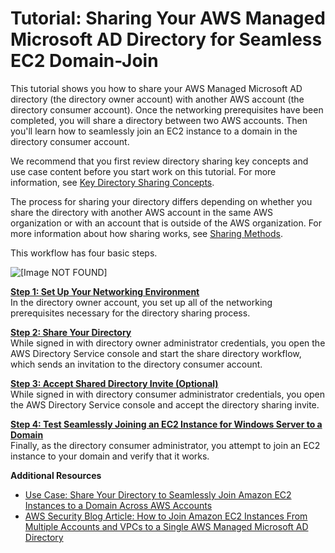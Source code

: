 # Tutorial: Sharing Your AWS Managed Microsoft AD Directory for Seamless EC2 Domain\-Join<a name="ms_ad_tutorial_directory_sharing"></a>

This tutorial shows you how to share your AWS Managed Microsoft AD directory \(the directory owner account\) with another AWS account \(the directory consumer account\)\. Once the networking prerequisites have been completed, you will share a directory between two AWS accounts\. Then you'll learn how to seamlessly join an EC2 instance to a domain in the directory consumer account\.

We recommend that you first review directory sharing key concepts and use case content before you start work on this tutorial\. For more information, see [Key Directory Sharing Concepts](ms_ad_directory_sharing_key_concepts.md)\.

The process for sharing your directory differs depending on whether you share the directory with another AWS account in the same AWS organization or with an account that is outside of the AWS organization\. For more information about how sharing works, see [Sharing Methods](ms_ad_directory_sharing_key_concepts.md#sharing_methods)\.

This workflow has four basic steps\. 

![\[Image NOT FOUND\]](http://docs.aws.amazon.com/directoryservice/latest/admin-guide/images/directory_sharing_tutorial3.png)

**[Step 1: Set Up Your Networking Environment](step1_setup_networking.md)**  
In the directory owner account, you set up all of the networking prerequisites necessary for the directory sharing process\.

**[Step 2: Share Your Directory](step2_share_directory.md)**  
While signed in with directory owner administrator credentials, you open the AWS Directory Service console and start the share directory workflow, which sends an invitation to the directory consumer account\.

**[Step 3: Accept Shared Directory Invite \(Optional\)](step3_accept_invite.md)**  
While signed in with directory consumer administrator credentials, you open the AWS Directory Service console and accept the directory sharing invite\.

**[Step 4: Test Seamlessly Joining an EC2 Instance for Windows Server to a Domain](step4_test_ec2_access.md)**  
Finally, as the directory consumer administrator, you attempt to join an EC2 instance to your domain and verify that it works\.

**Additional Resources**
+ [Use Case: Share Your Directory to Seamlessly Join Amazon EC2 Instances to a Domain Across AWS Accounts](https://docs.aws.amazon.com/directoryservice/latest/admin-guide/usecase6.html)
+ [AWS Security Blog Article: How to Join Amazon EC2 Instances From Multiple Accounts and VPCs to a Single AWS Managed Microsoft AD Directory](https://aws.amazon.com/blogs/security/how-to-domain-join-amazon-ec2-instances-aws-managed-microsoft-ad-directory-multiple-accounts-vpcs/)